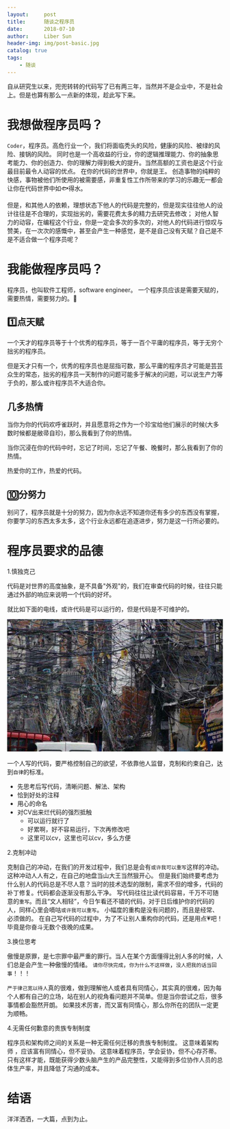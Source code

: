 ```yaml
---
layout:     post
title:      随谈之程序员
date:       2018-07-10
author:     Liber Sun
header-img: img/post-basic.jpg
catalog: true
tags:
    - 随谈
---
```


自从研究生以来，兜兜转转的代码写了已有两三年，当然并不是企业中，不是社会上。但是也算有那么一点新的体现，趁此写下来。

# 我想做程序员吗？

`Coder`，程序员。高危行业一个，我们将面临秃头的风险，健康的风险、被绿的风险、接锅的风险。
同时也是一个高收益的行业，你的逻辑推理能力、你的抽象思考能力、你的创造力、你的理解力得到极大的提升。当然高额的工资也是这个行业最目前最令人动容的优点。
在你的代码的世界中，你就是王。
创造事物的纯粹的快感，事物被他们所使用的被需要感，非重复性工作所带来的学习的乐趣无一都会让你在代码世界中如🐟得水。

但是，和其他人的依赖，理想状态下他人的代码是完整的，但是现实往往他人的设计往往是不合理的，实现拙劣的，需要花费太多的精力去研究去修改；
对他人智力的动容，在编程这个行业，你是一定会多次的多次的，对他人的代码进行惊叹与赞美，在一次次的感慨中，甚至会产生一种感觉，是不是自己没有天赋？自己是不是不适合做一个程序员呢？

# 我能做程序员吗？

程序员，也叫软件工程师，software engineer。
一个程序员应该是需要天赋的，需要热情，需要努力的。🥕

## 1️⃣点天赋

一个天才的程序员等于十个优秀的程序员，等于一百个平庸的程序员，等于无穷个拙劣的程序员。

但是天才只有一个，优秀的程序员也是屈指可数，那么平庸的程序员才可能是芸芸众生的常态，拙劣的程序员一天制作的问题可能多于解决的问题，可以说生产力等于负的，那么或许程序员不大适合你。


## 几多热情

当你为你的代码欢呼雀跃时，并且愿意将之作为一个珍宝给他们展示的时候(大多数时候都是敝帚自珍)，那么我看到了你的热情。

当你沉浸在你的代码中时，忘记了时间，忘记了午餐、晚餐时，那么我看到了你的热情。

热爱你的工作，热爱的代码。

## :keycap_ten:分努力

别问了，程序员就是十分的努力，因为你永远不知道你还有多少的东西没有掌握，你要学习的东西太多太多，这个行业永远都在追逐进步，努力是这一行所必要的。

# 程序员要求的品德

1.慎独克己

  代码是对世界的高度抽象，是不具备"外观"的，我们在审查代码的时候，往往只能通过外部的响应来说明一个代码的好坏。

  就比如下面的电线，或许代码是可以运行的，但是代码是不可维护的。

  ![混乱电线](https://raw.githubusercontent.com/sunlingzhiliber/imgstore/master/20190611171237.png)

  一个人写的代码，要严格控制自己的欲望，不依靠他人监督，克制和约束自己，达到`自律`的标准。

  - 先思考后写代码，清晰问题、解法、架构
  - 恰到好处的注释
  - 用心的命名
  - 对CV出来烂代码的强烈抵触
    - 可以运行就行了
    - 好累啊，好不容易运行，下次再修改吧
    - 这里可以cv，这里也可以cv，多么方便 


2.克制冲动

  克制自己的冲动，在我们的开发过程中，我们总是会有`或许我可以重写`这样的冲动。
  这种冲动人人有之，在自己的地盘当山大王当然狠开心。
  但是我们始终要考虑为什么别人的代码总是不尽人意？当时的技术选型的限制，需求不但的增多，代码的补丁修复。代码都会逐渐没有那么干净。
  写代码往往比读代码容易，千万不可随意的`重写`。而且“文人相轻”，今日乍看还不错的代码，对于日后维护你的代码的人，同样心里会嘀咕`或许我可以重写`。
  小幅度的重构是没有问题的，而且是经常、必须做的。
  在自己写代码的过程中，为了不让别人重构你的代码，还是用点💗吧！毕竟是你奋斗无数个夜晚的成果。

3.换位思考

  傲慢是原罪，是七宗罪中最严重的罪行。当人在某个方面懂得比别人多的时候，人们总是会产生一种傲慢的情绪。
  `请你尽快完成`，`你为什么不这样做`，`没人把我的话当回事`！！！

  `严于律己宽以待人`真的很难，做到理解他人或者具有同情心，其实真的很难，因为每个人都有自己的立场，站在别人的视角看问题并不简单。但是当你尝试之后，很多事情都会豁然开朗。
  如果技术厉害，而又富有同情心，那么你所在的团队一定更为顺畅。

4.无需任何歉意的贵族专制制度
  
  程序员和架构师之间的关系是一种无需任何迁移的贵族专制制度。
  这意味着架构师 ，应该富有同情心，但不妥协。
  这意味着程序员，学会妥协，但不心存芥蒂。
  只有这样才能，既能获得少数头脑产生的产品完整性，又能得到多位协作人员的总体生产率，并且降低了沟通的成本。

# 结语

洋洋洒洒，一大篇，点到为止。